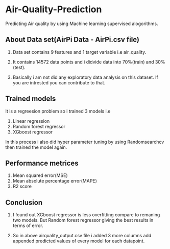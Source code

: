 # Air-Quality-Prediction
Predicting Air quality by using Machine learning supervised alogorithms.
## About Data set(AirPi Data - AirPi.csv file)

1. Data set contains 9 features and 1 target variable i.e air_quality.

2. It contains 14572 data points and i didvide data into 70%(train) and 30%(test).
3. Basically i am not did any exploratory data analysis on this dataset. If you are intrested you can contribute to that.
## Trained models
It is a regreesion problem so i trained 3 models i.e

1. Linear regression
2. Random forest regressor 
3. XGboost regressor

In this process i also did hyper parameter tuning by using Randomsearchcv then trained the model again.
## Performance metrices

1. Mean squared error(MSE)
2. Mean absolute percentage error(MAPE)
3. R2 score
## Conclusion

1. I found out XGboost regressor is less overfitting compare to remaning two models. But Random forest regressor giving the best results in terms of error.

2. So in above airquality_output.csv file i added 3 more columns add appended predicted values of every model for each datapoint.
